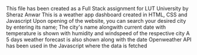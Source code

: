 This file has been created as a Full Stack assignment for LUT University by Sheraz Anwar
This is a weather app dashboard created in HTML, CSS and Javascript
Upon opening of the website, you can search your desired city by entering its name;
The city's name alongwith current date with temperature is shown with humidity and windspeed of the respective city
A 5 days weather forecast is also shown along with the date
Openweather API has been used in the Javascript where the data is fetched
